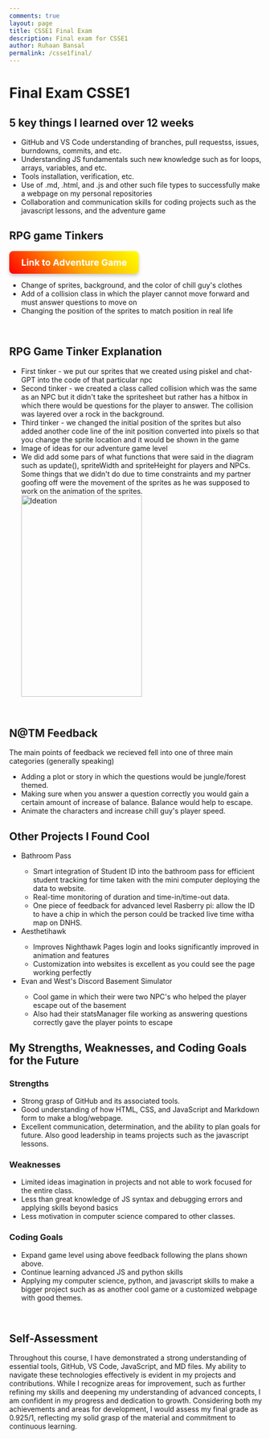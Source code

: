 ```yaml
---
comments: true
layout: page
title: CSSE1 Final Exam
description: Final exam for CSSE1
author: Ruhaan Bansal
permalink: /csse1final/
---
```

<h1>Final Exam CSSE1</h1>
<h2>5 key things I learned over 12 weeks</h2>
<ul>
    <li>GitHub and VS Code understanding of branches, pull requestss, issues, burndowns, commits, and etc.</li>
    <li>Understanding JS fundamentals such new knowledge such as for loops, arrays, variables, and etc.</li>
    <li>Tools installation, verification, etc.</li>
    <li>Use of .md, .html, and .js and other such file types to successfully make a webpage on my personal repositories</li>
    <li>Collaboration and communication skills for coding projects such as the javascript lessons, and the adventure game</li>
</ul>
<h2>RPG game Tinkers</h2>
<a href="https://ruhaan-bansal.github.io/port_2025/gamify/adventureGame" class="custom-button">Link to Adventure Game </a>
<style>
  .custom-button {
    display: inline-block;
    padding: 12px 24px;
    font-size: 18px;
    font-weight: bold;
    color: white;
    text-decoration: none;
    background: linear-gradient(45deg, red, orange, yellow);
    border-radius: 8px;
    transition: transform 0.2s ease, box-shadow 0.2s ease;
    box-shadow: 0 4px 6px rgba(0, 0, 0, 0.2);
  }
  .custom-button:hover {
    transform: scale(1.05);
    box-shadow: 0 6px 10px rgba(0, 0, 0, 0.3);
  }
</style>
<ul>
    <li>Change of sprites, background, and the color of chill guy's clothes</li>
    <li>Add of a collision class in which the player cannot move forward and must answer questions to move on</li>
    <li>Changing the position of the sprites to match position in real life</li>
</ul>
<br>
<h2>RPG Game Tinker Explanation</h2>
<ul>
    <li>First tinker - we put our sprites that we created using piskel and chat-GPT into the code of that particular npc </li>
    <li>Second tinker - we created a class called collision which was the same as an NPC but it didn't take the spritesheet but rather has a hitbox in which there would be questions for the player to answer. The collision was layered over a rock in the background.</li>
    <li>Third tinker - we changed the initial position of the sprites but also added another code line of the init position converted into pixels so that you change the sprite location and it would be shown in the game</li>
    <li>Image of ideas for our adventure game level</li>
    <li>We did add some pars of what functions that were said in the diagram such as update(), spriteWidth and spriteHeight for players and NPCs. Some things that we didn't do due to time constraints and my partner goofing off were the movement of the sprites as he was supposed to work on the animation of the sprites.</li>
    <img alt ="Ideation" src="https://github.com/user-attachments/assets/c5407476-0fa6-4c43-9e60-6507c74d33a6" width="240" height="400">
</ul>
<br>
<h2>N@TM Feedback</h2>
The main points of feedback we recieved fell into one of three main categories (generally speaking)
<ul>
    <li>Adding a plot or story in which the questions would be jungle/forest themed.</li>
    <li>Making sure when you answer a question correctly you would gain a certain amount of increase of balance. Balance would help to escape.</li>
    <li>Animate the characters and increase chill guy's player speed.</li>
</ul>
<h2>Other Projects I Found Cool</h2>
<ul>
    <li>Bathroom Pass</li>
    <ul>
        <li>Smart integration of Student ID into the bathroom pass for efficient student tracking for time taken with the mini computer deploying the data to website.</li>
        <li>Real-time monitoring of duration and time-in/time-out data.</li>
        <li>One piece of feedback for advanced level Rasberry pi: allow the ID to have a chip in which the person could be tracked live time witha map on DNHS.</li>
    </ul>
    <li>Aesthetihawk</li>
    <ul>
        <li>Improves Nighthawk Pages login and looks significantly improved in animation and features</li>
        <li>Customization into websites is excellent as you could see the page working perfectly</li>
    </ul>
    <li>Evan and West's Discord Basement Simulator</li>
    <ul>
        <li>Cool game in which their were two NPC's who helped the player escape out of the basement</li>
        <li>Also had their statsManager file working as answering questions correctly gave the player points to escape</li>
    </ul>
</ul>
<h2>My Strengths, Weaknesses, and Coding Goals for the Future</h2>
<h3>Strengths</h3>
<ul>
    <li>Strong grasp of GitHub and its associated tools.</li>
    <li>Good understanding of how HTML, CSS, and JavaScript and Markdown form to make a blog/webpage.</li>
    <li>Excellent communication, determination, and the ability to plan goals for future. Also good leadership in teams projects such as the javascript lessons.</li>
</ul>
<h3>Weaknesses</h3>
<ul>
    <li>Limited ideas imagination in projects and not able to work focused for the entire class. </li>
    <li>Less than great knowledge of JS syntax and debugging errors and applying skills beyond basics</li>
    <li>Less motivation in computer science compared to other classes. </li>
</ul>
<h3>Coding Goals</h3>
<ul>
    <li>Expand game level using above feedback following the plans shown above.</li>
    <li>Continue learning advanced JS and python skills</li>
    <li>Applying my computer science, python, and javascript skills to make a bigger project such as as another cool game or a customized webpage with good themes.</li>
</ul>
<br>
<h2>Self-Assessment</h2>
<p>Throughout this course, I have demonstrated a strong understanding of essential tools, GitHub, VS Code, JavaScript, and MD files. My ability to navigate these technologies effectively is evident in my projects and contributions. While I recognize areas for improvement, such as further refining my skills and deepening my understanding of advanced concepts, I am confident in my progress and dedication to growth. Considering both my achievements and areas for development, I would assess my final grade as 0.925/1, reflecting my solid grasp of the material and commitment to continuous learning.</p>
